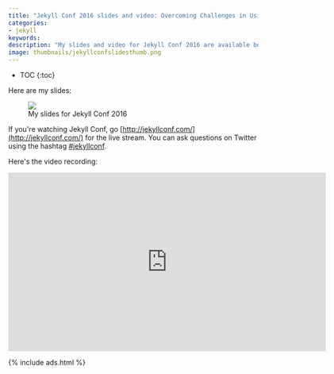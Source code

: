 ```yaml
---
title: "Jekyll Conf 2016 slides and video: Overcoming Challenges in Using Jekyll for Tech Docs"
categories:
- jekyll
keywords:
description: "My slides and video for Jekyll Conf 2016 are available below. In this presentation, I talk about the various challenges I've had in using Jekyll for technical documentation. I explain my attempts to overcome requirements with everything from conditional filtering to generating PDFs, publishing across different environments, re-using content across projects, templatizing notes and alerts, and more."
image: thumbnails/jekyllconfslidesthumb.png
---
```


* TOC
{:toc}

Here are my slides:

<figure><a href="https://idratherbewriting.com/files/jekyllwritetechdocslikehacker/"><img src="{{site.media}}/jekyllconfslides.png"/></a><figcaption>My slides for Jekyll Conf 2016</figcaption></figure>

If you're watching Jekyll Conf, go [http://jekyllconf.com/](http://jekyllconf.com/) for the live stream. You can ask questions on Twitter using the hashtag [#jekyllconf](https://twitter.com/search?q=%23jekyllconf&src=typd).

Here's the video recording:

<iframe width="640" height="360" src="https://www.youtube.com/embed/nq1AUB72GCQ" frameborder="0" allowfullscreen></iframe>

{% include ads.html %}
